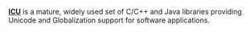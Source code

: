 [**ICU**](https://icu.unicode.org/) is a mature, widely used set of C/C++ and Java libraries providing Unicode and Globalization support for software applications.
